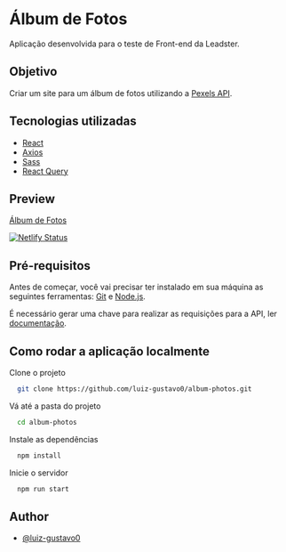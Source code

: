 # Álbum de Fotos  

Aplicação desenvolvida para o teste de Front-end da Leadster.

## Objetivo

Criar um site para um álbum de fotos utilizando a [Pexels API](https://www.pexels.com/api/documentation/#photos).

## Tecnologias utilizadas

- [React](https://reactjs.org/)
- [Axios](https://axios-http.com/)
- [Sass](https://sass-lang.com/)
- [React Query](https://react-query.tanstack.com/)

## Preview

[Álbum de Fotos](https://album-photos-app.netlify.app/)

[![Netlify Status](https://api.netlify.com/api/v1/badges/f755e04e-b824-4887-99cd-ca62655af277/deploy-status)](https://app.netlify.com/sites/jovial-varahamihira-6dbcb5/deploys)

## Pré-requisitos

Antes de começar, você vai precisar ter instalado em sua máquina as seguintes ferramentas: [Git](https://git-scm.com/) e [Node.js](https://nodejs.org/pt-br/).

É necessário gerar uma chave para realizar as requisições para a API, ler
[documentação](https://www.pexels.com/api/documentation/#authorization).

## Como rodar a aplicação localmente

Clone o projeto

```bash
  git clone https://github.com/luiz-gustavo0/album-photos.git
```

Vá até a pasta do projeto

```bash
  cd album-photos
```

Instale as dependências

```bash
  npm install
```

Inicie o servidor

```bash
  npm run start
```

## Author

- [@luiz-gustavo0](https://linkedin.com/in/luiz-gustavo0)
